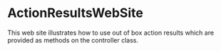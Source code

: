ActionResultsWebSite
===

This web site illustrates how to use out of box action results which are provided as methods on the controller class.
